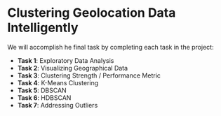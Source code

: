 # Clustering Geolocation Data Intelligently

We will accomplish he final task by completing each task in the project:

* <b>Task 1</b>: Exploratory Data Analysis
* <b>Task 2</b>: Visualizing Geographical Data
* <b>Task 3</b>: Clustering Strength / Performance Metric
* <b>Task 4</b>: K-Means Clustering
* <b>Task 5</b>: DBSCAN
* <b>Task 6</b>: HDBSCAN
* <b>Task 7</b>: Addressing Outliers

